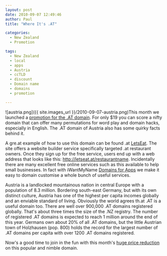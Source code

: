```yaml
---
layout: post
date: 2010-09-07 12:49:46
author: Paul
title: "Where It's .AT"

categories:
  - New Zealand
  - Promotion

tags:
  - New Zealand
  - local
  - apps
  - Austria
  - ccTLD
  - discount
  - Domain name
  - domains
  - promotion

---
```


![austria.png]({{ site.images_url }}/2010-09-07-austria.png)This month we launched a [promotion for the .AT domain](https://iwantmyname.co.nz/domains/at-austrian-domain-name-registration-for-austria). For only $19 you can score a nifty domain that can offer many permutations for word play and domain hacks, especially in English. The .AT domain of Austria also has some quirky facts behind it.

A gre.at example of how to use this domain can be found .at [LetsEat](http://www.letseat.at/). The site offers a website builder service specifically targeted .at restaurant owners. Once they sign up for the free service, users end up with a web address that looks like this: http://letseat.at/restaurantname. Incidentally there are many excellent free online services such as this available to help small businesses. In fact with iWantMyName [Domains for Apps](https://iwantmyname.co.nz/services) we make it easy to domain customise a whole bunch of useful services.

Austria is a landlocked mountainous nation in central Europe with a population of 8.3 million. Bordering south-east Germany, but with its own distinct culture, Austria has one of the highest per capita incomes globally and an enviable standard of living. Obviously the world agrees th.at .AT is a useful domain too. There are well 
over 900,000 .AT domains registered globally. That's about three times 
the size of the .NZ registry. The number of registered .AT domains is expected to reach 1 million around the end of this year. Germans own about 20% of all .AT domains, but the little Austrian town of Holzhausen (pop. 800) holds the record for the largest number of .AT domains per capita with over 1200 .AT domains registered.

Now's a good time to join in the fun with this month's [huge price reduction](https://iwantmyname.co.nz/domains/at-austrian-domain-name-registration-for-austria) on this popular and nimble domain.
